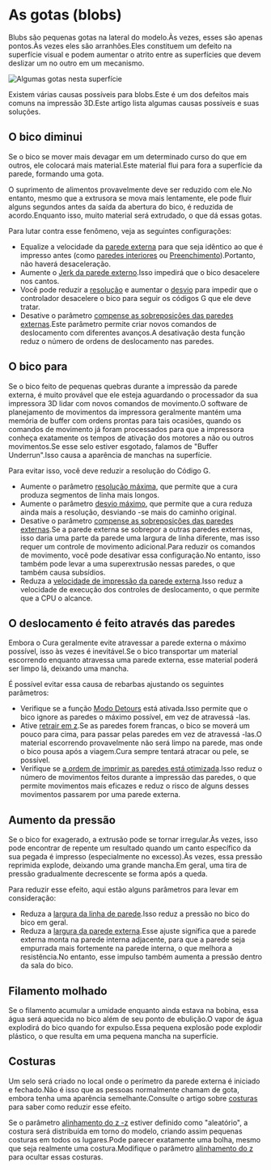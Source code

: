 As gotas (blobs)
====
Blubs são pequenas gotas na lateral do modelo.Às vezes, esses são apenas pontos.Às vezes eles são arranhões.Eles constituem um defeito na superfície visual e podem aumentar o atrito entre as superfícies que devem deslizar um no outro em um mecanismo.

![Algumas gotas nesta superfície](../../../articles/images/blobs.jpg)

Existem várias causas possíveis para blobs.Este é um dos defeitos mais comuns na impressão 3D.Este artigo lista algumas causas possíveis e suas soluções.

O bico diminui
----
Se o bico se mover mais devagar em um determinado curso do que em outros, ele colocará mais material.Este material flui para fora a superfície da parede, formando uma gota.

O suprimento de alimentos provavelmente deve ser reduzido com ele.No entanto, mesmo que a extrusora se mova mais lentamente, ele pode fluir alguns segundos antes da saída da abertura do bico, é reduzida de acordo.Enquanto isso, muito material será extrudado, o que dá essas gotas.

Para lutar contra esse fenômeno, veja as seguintes configurações:
* Equalize a velocidade da [parede externa](../speed/speed_wall_0.md) para que seja idêntico ao que é impresso antes (como [paredes interiores](../speed/speed_wall_x.md) ou [Preenchimento](../speed/speed_infill.md)).Portanto, não haverá desaceleração.
* Aumente o [Jerk da parede externo](../Speed/jerk_wall_0.md).Isso impedirá que o bico desacelere nos cantos.
* Você pode reduzir a [resolução](../meshfix/meshfix_maximum_resolution.md) e aumentar o [desvio](../meshfix/meshfix_maximum_deviação.md) para impedir que o controlador desacelere o bico para seguir os códigos G que ele deve tratar.
* Desative o parâmetro [compense as sobreposições das paredes externas](../shell/Travel_complensate_overlapping_walls_0_nabled.md).Este parâmetro permite criar novos comandos de deslocamento com diferentes avanços.A desativação desta função reduz o número de ordens de deslocamento nas paredes.

O bico para
----
Se o bico feito de pequenas quebras durante a impressão da parede externa, é muito provável que ele esteja aguardando o processador da sua impressora 3D lidar com novos comandos de movimento.O software de planejamento de movimentos da impressora geralmente mantém uma memória de buffer com ordens prontas para tais ocasiões, quando os comandos de movimento já foram processados ​​para que a impressora conheça exatamente os tempos de ativação dos motores a não ou outros movimentos.Se esse selo estiver esgotado, falamos de "Buffer Underrun".Isso causa a aparência de manchas na superfície.

Para evitar isso, você deve reduzir a resolução do Código G.
* Aumente o parâmetro [resolução máxima](../meshfix/meshfix_maximum_resolution.md), que permite que a cura produza segmentos de linha mais longos.
* Aumente o parâmetro [desvio máximo](../meshfix/meshfix_maximum_devial.md), que permite que a cura reduza ainda mais a resolução, desviando -se mais do caminho original.
* Desative o parâmetro [compense as sobreposições das paredes externas](../shell/Travel_complensate_overlapping_walls_0_nabled.md).Se a parede externa se sobrepor a outras paredes externas, isso daria uma parte da parede uma largura de linha diferente, mas isso requer um controle de movimento adicional.Para reduzir os comandos de movimento, você pode desativar essa configuração.No entanto, isso também pode levar a uma superextrusão nessas paredes, o que também causa subsídios.
* Reduza a [velocidade de impressão da parede externa](../speed/speed_wall_0.md).Isso reduz a velocidade de execução dos controles de deslocamento, o que permite que a CPU o alcance.

O deslocamento é feito através das paredes
----
Embora o Cura geralmente evite atravessar a parede externa o máximo possível, isso às vezes é inevitável.Se o bico transportar um material escorrendo enquanto atravessa uma parede externa, esse material poderá ser limpo lá, deixando uma mancha.

É possível evitar essa causa de rebarbas ajustando os seguintes parâmetros:
* Verifique se a função [Modo Detours](../Travel/Retaction_Combing.md) está ativada.Isso permite que o bico ignore as paredes o máximo possível, em vez de atravessá -las.
* Ative [retrair em z](../Travel/Retaction_hop_enabled.md).Se as paredes forem francas, o bico se moverá um pouco para cima, para passar pelas paredes em vez de atravessá -las.O material escorrendo provavelmente não será limpo na parede, mas onde o bico pousa após a viagem.Cura sempre tentará atracar ou pele, se possível.
* Verifique se [a ordem de imprimir as paredes está otimizada](../shell/otimize_wall_printing_order.md).Isso reduz o número de movimentos feitos durante a impressão das paredes, o que permite movimentos mais eficazes e reduz o risco de alguns desses movimentos passarem por uma parede externa.

Aumento da pressão
----
Se o bico for exagerado, a extrusão pode se tornar irregular.Às vezes, isso pode encontrar de repente um resultado quando um canto específico da sua pegada é impresso (especialmente no excesso).Às vezes, essa pressão reprimida explode, deixando uma grande mancha.Em geral, uma tira de pressão gradualmente decrescente se forma após a queda.

Para reduzir esse efeito, aqui estão alguns parâmetros para levar em consideração:
* Reduza a [largura da linha de parede](../Resolução/Wall_line_width.md).Isso reduz a pressão no bico do bico em geral.
* Reduza a [largura da parede externa](../shell/wall_0_inset.md).Esse ajuste significa que a parede externa monta na parede interna adjacente, para que a parede seja empurrada mais fortemente na parede interna, o que melhora a resistência.No entanto, esse impulso também aumenta a pressão dentro da sala do bico.

Filamento molhado
----
Se o filamento acumular a umidade enquanto ainda estava na bobina, essa água será aquecida no bico além de seu ponto de ebulição.O vapor de água explodirá do bico quando for expulso.Essa pequena explosão pode explodir plástico, o que resulta em uma pequena mancha na superfície.

Costuras
----
Um selo será criado no local onde o perímetro da parede externa é iniciado e fechado.Não é isso que as pessoas normalmente chamam de gota, embora tenha uma aparência semelhante.Consulte o artigo sobre [costuras](costing.md) para saber como reduzir esse efeito.

Se o parâmetro [alinhamento do z -z](../shell/z_seam_type.md) estiver definido como "aleatório", a costura será distribuída em torno do modelo, criando assim pequenas costuras em todos os lugares.Pode parecer exatamente uma bolha, mesmo que seja realmente uma costura.Modifique o parâmetro [alinhamento do z](../shell/z_seam_type.md) para ocultar essas costuras.